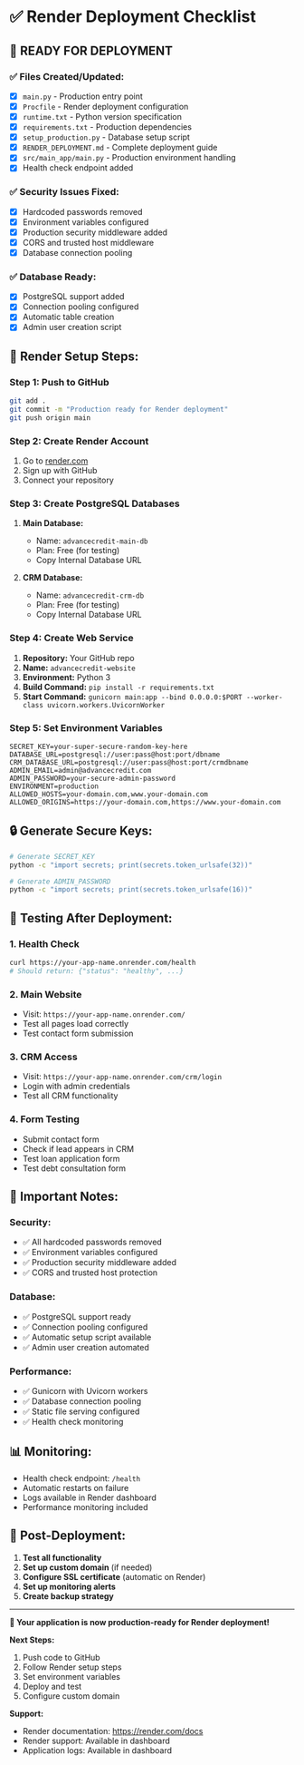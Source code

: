 # ✅ Render Deployment Checklist

## 🚀 **READY FOR DEPLOYMENT**

### ✅ **Files Created/Updated:**
- [x] `main.py` - Production entry point
- [x] `Procfile` - Render deployment configuration
- [x] `runtime.txt` - Python version specification
- [x] `requirements.txt` - Production dependencies
- [x] `setup_production.py` - Database setup script
- [x] `RENDER_DEPLOYMENT.md` - Complete deployment guide
- [x] `src/main_app/main.py` - Production environment handling
- [x] Health check endpoint added

### ✅ **Security Issues Fixed:**
- [x] Hardcoded passwords removed
- [x] Environment variables configured
- [x] Production security middleware added
- [x] CORS and trusted host middleware
- [x] Database connection pooling

### ✅ **Database Ready:**
- [x] PostgreSQL support added
- [x] Connection pooling configured
- [x] Automatic table creation
- [x] Admin user creation script

## 🔧 **Render Setup Steps:**

### **Step 1: Push to GitHub**
```bash
git add .
git commit -m "Production ready for Render deployment"
git push origin main
```

### **Step 2: Create Render Account**
1. Go to [render.com](https://render.com)
2. Sign up with GitHub
3. Connect your repository

### **Step 3: Create PostgreSQL Databases**
1. **Main Database:**
   - Name: `advancecredit-main-db`
   - Plan: Free (for testing)
   - Copy Internal Database URL

2. **CRM Database:**
   - Name: `advancecredit-crm-db`
   - Plan: Free (for testing)
   - Copy Internal Database URL

### **Step 4: Create Web Service**
1. **Repository:** Your GitHub repo
2. **Name:** `advancecredit-website`
3. **Environment:** Python 3
4. **Build Command:** `pip install -r requirements.txt`
5. **Start Command:** `gunicorn main:app --bind 0.0.0.0:$PORT --worker-class uvicorn.workers.UvicornWorker`

### **Step 5: Set Environment Variables**
```
SECRET_KEY=your-super-secure-random-key-here
DATABASE_URL=postgresql://user:pass@host:port/dbname
CRM_DATABASE_URL=postgresql://user:pass@host:port/crmdbname
ADMIN_EMAIL=admin@advancecredit.com
ADMIN_PASSWORD=your-secure-admin-password
ENVIRONMENT=production
ALLOWED_HOSTS=your-domain.com,www.your-domain.com
ALLOWED_ORIGINS=https://your-domain.com,https://www.your-domain.com
```

## 🔒 **Generate Secure Keys:**
```bash
# Generate SECRET_KEY
python -c "import secrets; print(secrets.token_urlsafe(32))"

# Generate ADMIN_PASSWORD
python -c "import secrets; print(secrets.token_urlsafe(16))"
```

## 🧪 **Testing After Deployment:**

### **1. Health Check**
```bash
curl https://your-app-name.onrender.com/health
# Should return: {"status": "healthy", ...}
```

### **2. Main Website**
- Visit: `https://your-app-name.onrender.com/`
- Test all pages load correctly
- Test contact form submission

### **3. CRM Access**
- Visit: `https://your-app-name.onrender.com/crm/login`
- Login with admin credentials
- Test all CRM functionality

### **4. Form Testing**
- Submit contact form
- Check if lead appears in CRM
- Test loan application form
- Test debt consultation form

## 🚨 **Important Notes:**

### **Security:**
- ✅ All hardcoded passwords removed
- ✅ Environment variables configured
- ✅ Production security middleware added
- ✅ CORS and trusted host protection

### **Database:**
- ✅ PostgreSQL support ready
- ✅ Connection pooling configured
- ✅ Automatic setup script available
- ✅ Admin user creation automated

### **Performance:**
- ✅ Gunicorn with Uvicorn workers
- ✅ Database connection pooling
- ✅ Static file serving configured
- ✅ Health check monitoring

## 📊 **Monitoring:**
- Health check endpoint: `/health`
- Automatic restarts on failure
- Logs available in Render dashboard
- Performance monitoring included

## 🔄 **Post-Deployment:**
1. **Test all functionality**
2. **Set up custom domain** (if needed)
3. **Configure SSL certificate** (automatic on Render)
4. **Set up monitoring alerts**
5. **Create backup strategy**

---

**🎉 Your application is now production-ready for Render deployment!**

**Next Steps:**
1. Push code to GitHub
2. Follow Render setup steps
3. Set environment variables
4. Deploy and test
5. Configure custom domain

**Support:**
- Render documentation: https://render.com/docs
- Render support: Available in dashboard
- Application logs: Available in dashboard 